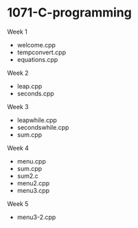 # 1071-C-programming

Week 1
* welcome.cpp
* tempconvert.cpp
* equations.cpp

Week 2
* leap.cpp
* seconds.cpp

Week 3
* leapwhile.cpp
* secondswhile.cpp
* sum.cpp

Week 4
* menu.cpp
* sum.cpp
* sum2.c
* menu2.cpp
* menu3.cpp

Week 5
* menu3-2.cpp
